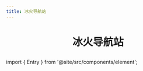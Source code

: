 ```yaml
---
title: 冰火导航站
---
```


# <p align="center">冰火导航站</p>

import { Entry } from '@site/src/components/element';

<section class="projects">
    <div class="projectsContainer" style={{display:'grid',gridTemplateColumns: '1fr 1fr'}}>
        <Entry link="/docs/developer" name="程序员导航" content="给程序员的网站导航"/>
        <Entry link="/docs/mcdev" name="MC开发者导航" content="MC开发者常用网站收录"/>
        <Entry link="/docs/mcplayer" name="MC玩家导航" content="MC玩家常用网站"/>
        <Entry link="https://yizhan.wiki/NitWikit/" name="MC服主百科（外链）" content="MC服主学习必备网站"/>
    </div>
</section>
